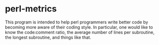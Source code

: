# perl-metrics

This program is intended to help perl programmers write better code
by becoming more aware of their coding style.  In particular, one
would like to know the code:comment ratio, the average number of
lines per subroutine, the longest subroutine, and things like that.
